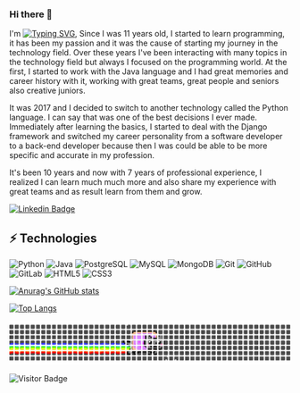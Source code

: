 ### Hi there 👋

I'm [![Typing SVG](https://readme-typing-svg.demolab.com?font=Freehand&duration=1000&pause=1000&color=909090&center=true&vCenter=true&width=115&height=27&lines=Samuel+Arjasbi)](https://git.io/typing-svg), Since I was 11 years old, I started to learn programming, it has been my passion and it was the cause of starting my journey in the technology field. Over these years I've been interacting with many topics in the technology field but always I focused on the programming world.
At the first, I started to work with the Java language and I had great memories and career history with it, working with great teams, great people and seniors also creative juniors. 

It was 2017 and I decided to switch to another technology called the Python language. I can say that was one of the best decisions I ever made. Immediately after learning the basics, I started to deal with the Django framework and switched my career personality from a software developer to a back-end developer because then I was could be able to be more specific and accurate in my profession.

It's been 10 years and now with 7 years of professional experience, I realized I can learn much much more and also share my experience with great teams and as result learn from them and grow.


[![Linkedin Badge](https://img.shields.io/badge/LinkedIn-blue?style=flat-square&logo=linkedin&labelColor=blue&link=https://www.linkedin.com/in/arjasbi/)](https://www.linkedin.com/in/arjasbi/)


## ⚡ Technologies

![Python](https://img.shields.io/badge/-Python-black?style=flat-square&logo=Python)
![Java](https://img.shields.io/badge/-Java-black?style=flat-square&logo=java)
![PostgreSQL](https://img.shields.io/badge/-PostgreSQL-black?style=flat-square&logo=postgresql)
![MySQL](https://img.shields.io/badge/-MySQL-black?style=flat-square&logo=mysql)
![MongoDB](https://img.shields.io/badge/-MongoDB-black?style=flat-square&logo=mongodb)
![Git](https://img.shields.io/badge/-Git-black?style=flat-square&logo=git)
![GitHub](https://img.shields.io/badge/-GitHub-black?style=flat-square&logo=github)
![GitLab](https://img.shields.io/badge/-GitLab-black?style=flat-square&logo=gitlab)
![HTML5](https://img.shields.io/badge/-HTML5-black?style=flat-square&logo=html5&logoColor=white)
![CSS3](https://img.shields.io/badge/-CSS3-black?style=flat-square&logo=css3)



[![Anurag's GitHub stats](https://github-readme-stats.vercel.app/api?username=samuelarjasbi&hide=contribs,prs&theme=radical)](https://github.com/samuelarjasbi/github-readme-stats&hide=contribs,prs&theme=midnight-purple)

[![Top Langs](https://github-readme-stats.vercel.app/api/top-langs/?username=samuelarjasbi&hide=css,html,scss,shell&theme=radical&layout=compact)](https://github.com/samuelarjasbi/github-readme-stats&hide=css,html,scss,shell&theme=midnight-purple&layout=compact)


<img src="https://github.com/samuelarjasbi/samuelarjasbi/blob/main/nyan-cat.gif" alt="" data-canonical-src="https://gyazo.com/eb5c5741b6a9a16c692170a41a49c858.png" width="960"  />

![Visitor Badge](https://visitor-badge.laobi.icu/badge?page_id=sameularjasbi.samuelarjasbi)
<!--
**samuelarjasbi/samuelarjasbi** is a ✨ _special_ ✨ repository because its `README.md` (this file) appears on your GitHub profile.

Here are some ideas to get you started:

- 🔭 I’m currently working on ...
- 🌱 I’m currently learning ...
- 👯 I’m looking to collaborate on ...
- 🤔 I’m looking for help with ...
- 💬 Ask me about ...
- 📫 How to reach me: ...
- 😄 Pronouns: ...
- ⚡ Fun fact: ...
-->
